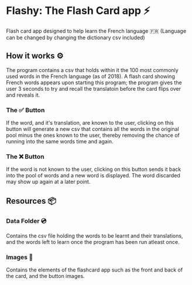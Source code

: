 # Flashy: The Flash Card app ⚡️
Flash card app designed to help learn the French language 🇫🇷 (Language can be changed by changing the dictionary 
csv included)
## How it works ⚙️
The program contains a csv that holds within it the 100 most commonly used words in the French language (as of 2018).
A flash card showing French words appears upon starting this program; the program gives the user 3 seconds to try and 
recall the translatoin before the card flips over and reveals it. 
### The ✅ Button
If the word, and it's translation, are known to the user, clicking on this button will generate a new csv that contains
all the words in the original pool minus the ones known to the user, thereby removing the chance of running into the 
same words time and again.
### The ❌ Button
If the word is not known to the user, clicking on this button sends it back into the pool of words and a new word is 
displayed. The word discarded may show up again at a later point.
## Resources 📦
### Data Folder 💿
Contains the csv file holding the words to be learnt and their translations, and the words left to learn once the 
program has been run atleast once.
### Images 🎑
Contains the elements of the flashcard app such as the front and back of the card, and the button images.
